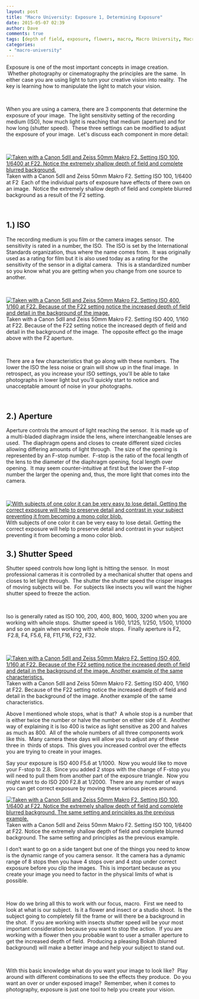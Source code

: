 ```yaml
---
layout: post
title: "Macro University: Exposure 1, Determining Exposure"
date: 2015-05-07 02:39
author: Dave
comments: true
tags: [depth of field, exposure, flowers, macro, Macro University, Macro University]
categories:
 - "macro-university"
---
```

Exposure is one of the most important concepts in image creation.  Whether photography or cinematography the principles are the same.  In either case you are using light to turn your creative vision into reality.  The key is learning how to manipulate the light to match your vision.

&nbsp;

When you are using a camera, there are 3 components that determine the exposure of your image.  The light sensitivity setting of the recording medium (ISO), how much light is reaching that medium (aperture) and for how long (shutter speed).  These three settings can be modified to adjust the exposure of your image.  Let's discuss each component in more detail:

&nbsp;

<p class="post-image"><a href="http://thecloseupproject.com/wp-content/uploads/2015/05/LN1A8652.jpg"><img class="size-full wp-image-964" src="http://thecloseupproject.com/wp-content/uploads/2015/05/LN1A8652.jpg" alt="Taken with a Canon 5dII and Zeiss 50mm Makro F2.  Setting ISO 100, 1/6400 at F22.  Notice the extremely shallow depth of field and complete blurred background." /></a> Taken with a Canon 5dII and Zeiss 50mm Makro F2. Setting ISO 100, 1/6400 at F2  Each of the individual parts of exposure have effects of there own on an image.  Notice the extremely shallow depth of field and complete blurred background as a result of the F2 setting.</p>

&nbsp;
<h2>1.) ISO</h2>
The recording medium is you film or the camera images sensor.  The sensitivity is rated in a number, the ISO.  The ISO is set by the International Standards organization, thus where the name comes from.  It was originally used as a rating for film but it is also used today as a rating for the sensitivity of the sensor in a digital camera.   This is a standardized number so you know what you are getting when you change from one source to another.

&nbsp;

<p class="post-image"><a href="http://thecloseupproject.com/wp-content/uploads/2015/05/LN1A8675.jpg"><img class="size-full wp-image-965" src="http://thecloseupproject.com/wp-content/uploads/2015/05/LN1A8675.jpg" alt="Taken with a Canon 5dII and Zeiss 50mm Makro F2.  Setting ISO 400, 1/160 at F22.  Because of the F22 setting notice the increased depth of field and detail in the background of the image." /></a> Taken with a Canon 5dII and Zeiss 50mm Makro F2. Setting ISO 400, 1/160 at F22. Because of the F22 setting notice the increased depth of field and detail in the background of the image.  The opposite effect go the image above with the F2 aperture.</p>

&nbsp;

There are a few characteristics that go along with these numbers.  The lower the ISO the less noise or grain will show up in the final image.  In retrospect, as you increase your ISO settings, you'll be able to take photographs in lower light but you'll quickly start to notice and unacceptable amount of noise in your photographs.

&nbsp;
<h2>2.) Aperture</h2>
Aperture controls the amount of light reaching the sensor.  It is made up of a multi-bladed diaphragm inside the lens, where interchangeable lenses are used.  The diaphragm opens and closes to create different sized circles allowing differing amounts of light through.  The size of the opening is represented by an F-stop number.  F-stop is the ratio of the focal length of the lens to the diameter of the diaphragm opening, focal length over opening.  It may seem counter-intuitive at first but the lower the F-stop number the larger the opening and, thus, the more light that comes into the camera.

&nbsp;

<p class="post-image"><a href="http://thecloseupproject.com/wp-content/uploads/2015/05/LN1A8678.jpg"><img class="size-full wp-image-966" src="http://thecloseupproject.com/wp-content/uploads/2015/05/LN1A8678.jpg" alt="With subjects of one color it can be very easy to lose detail.  Getting the correct exposure will help to preserve detail and contrast in your subject preventing it from becoming a mono color blob.  " /></a> With subjects of one color it can be very easy to lose detail. Getting the correct exposure will help to preserve detail and contrast in your subject preventing it from becoming a mono color blob.</p>
<h2></h2>
<h2><strong>3.) Shutter Speed</strong></h2>
Shutter speed controls how long light is hitting the sensor.  In most professional cameras it is controlled by a mechanical shutter that opens and closes to let light through.  The shutter the shutter speed the crisper images of moving subjects will be.  For subjects like insects you will want the higher shutter speed to freeze the action.

&nbsp;

Iso is generally rated as ISO 100, 200, 400, 800, 1600, 3200 when you are working with whole stops.  Shutter speed is 1/60, 1/125, 1/250, 1/500, 1/1000 and so on again when working with whole stops.  Finally aperture is F2,  F2.8, F4, F5.6, F8, F11,F16, F22, F32.<strong><strong> </strong></strong>

&nbsp;

<p class="post-image"><a href="http://thecloseupproject.com/wp-content/uploads/2015/05/LN1A8707.jpg"><img class="size-full wp-image-967" src="http://thecloseupproject.com/wp-content/uploads/2015/05/LN1A8707.jpg" alt="Taken with a Canon 5dII and Zeiss 50mm Makro F2.  Setting ISO 400, 1/160 at F22.  Because of the F22 setting notice the increased depth of field and detail in the background of the image.  Another example of the same characteristics." /></a> Taken with a Canon 5dII and Zeiss 50mm Makro F2. Setting ISO 400, 1/160 at F22. Because of the F22 setting notice the increased depth of field and detail in the background of the image. Another example of the same characteristics.</p>

Above I mentioned whole stops, what is that?  A whole stop is a number that is either twice the number or halve the number on either side of it.  Another way of explaining it is Iso 400 is twice as light sensitive as 200 and halves as much as 800.  All of the whole numbers of all three components work like this.  Many camera these days will allow you to adjust any of these three in  thirds of stops.  This gives you increased control over the effects you are trying to create in your images.

Say your exposure is ISO 400 F5.6 at 1/1000.  Now you would like to move your F-stop to 2.8.  Since you added 2 stops with the change of F-stop you will need to pull them from another part of the exposure triangle.  Now you might want to do ISO 200 F2.8 at 1/2000.  There are any number of ways you can get correct exposure by moving these various pieces around.

<p class="post-image"><a href="http://thecloseupproject.com/wp-content/uploads/2015/05/LN1A8719.jpg"><img class="size-full wp-image-968" src="http://thecloseupproject.com/wp-content/uploads/2015/05/LN1A8719.jpg" alt="Taken with a Canon 5dII and Zeiss 50mm Makro F2.  Setting ISO 100, 1/6400 at F22.  Notice the extremely shallow depth of field and complete blurred background.  The same setting and principles as the previous example." /></a> Taken with a Canon 5dII and Zeiss 50mm Makro F2. Setting ISO 100, 1/6400 at F22. Notice the extremely shallow depth of field and complete blurred background. The same setting and principles as the previous example.</p>

I don’t want to go on a side tangent but one of the things you need to know is the dynamic range of you camera sensor.  It the camera has a dynamic range of 8 stops then you have 4 stops over and 4 stop under correct exposure before you clip the images.  This is important because as you create your image you need to factor in the physical limits of what is possible.

&nbsp;

How do we bring all this to work with our focus, macro.  First we need to look at what is our subject.  Is it a flower and insect or a studio shoot.  Is the subject going to completely fill the frame or will there be a background in the shot.  If you are working with insects shutter speed will be your most important consideration because you want to stop the action.  If you are working with a flower then you probable want to user a smaller aperture to get the increased depth of field.  Producing a pleasing Bokah (blurred background) will make a better image and help your subject to stand out.

&nbsp;

With this basic knowledge what do you want your image to look like?  Play around with different combinations to see the effects they produce.  Do you want an over or under exposed image?  Remember, when it comes to photography, exposure is just one tool to help you create your vision.
